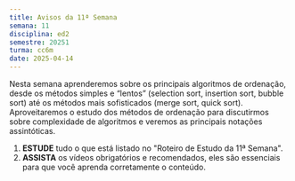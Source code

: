 ```yaml
---
title: Avisos da 11ª Semana
semana: 11
disciplina: ed2
semestre: 20251
turma: cc6m
date: 2025-04-14
---
```


Nesta semana aprenderemos sobre os principais algoritmos de ordenação, desde os
métodos simples e “lentos” (selection sort, insertion sort, bubble sort) até os
métodos mais sofisticados (merge sort, quick sort). Aproveitaremos o estudo dos
métodos de ordenação para discutirmos sobre complexidade de algoritmos e veremos
as principais notações assintóticas.

1. **ESTUDE** tudo o que está listado no "Roteiro de Estudo da 11ª Semana".
1. **ASSISTA** os vídeos obrigatórios e recomendados, eles são essenciais para
   que você aprenda corretamente o conteúdo.
